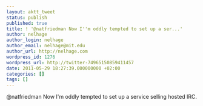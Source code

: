 ```yaml
---
layout: aktt_tweet
status: publish
published: true
title: ! '@natfriedman Now I''m oddly tempted to set up a ser...'
author: nelhage
author_login: nelhage
author_email: nelhage@mit.edu
author_url: http://nelhage.com
wordpress_id: 1276
wordpress_url: http://twitter-74965150859411457
date: 2011-05-29 18:27:39.000000000 +02:00
categories: []
tags: []
---
```

@natfriedman Now I'm oddly tempted to set up a service selling hosted IRC.
